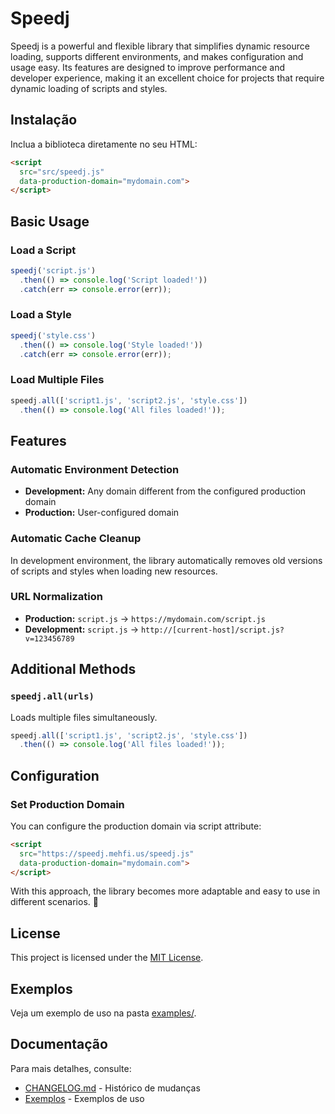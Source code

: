 # Speedj

Speedj is a powerful and flexible library that simplifies dynamic resource loading, supports different environments, and makes configuration and usage easy. Its features are designed to improve performance and developer experience, making it an excellent choice for projects that require dynamic loading of scripts and styles.

## Instalação

Inclua a biblioteca diretamente no seu HTML:

```html
<script 
  src="src/speedj.js" 
  data-production-domain="mydomain.com">
</script>
```

## Basic Usage

### Load a Script
```javascript
speedj('script.js')
  .then(() => console.log('Script loaded!'))
  .catch(err => console.error(err));
```

### Load a Style
```javascript
speedj('style.css')
  .then(() => console.log('Style loaded!'))
  .catch(err => console.error(err));
```

### Load Multiple Files
```javascript
speedj.all(['script1.js', 'script2.js', 'style.css'])
  .then(() => console.log('All files loaded!'));
```

## Features

### Automatic Environment Detection
- **Development:** Any domain different from the configured production domain
- **Production:** User-configured domain

### Automatic Cache Cleanup
In development environment, the library automatically removes old versions of scripts and styles when loading new resources.

### URL Normalization
- **Production:** `script.js` → `https://mydomain.com/script.js`
- **Development:** `script.js` → `http://[current-host]/script.js?v=123456789`

## Additional Methods

### `speedj.all(urls)`
Loads multiple files simultaneously.

```javascript
speedj.all(['script1.js', 'script2.js', 'style.css'])
  .then(() => console.log('All files loaded!'));
```

## Configuration

### Set Production Domain
You can configure the production domain via script attribute:

```html
<script 
  src="https://speedj.mehfi.us/speedj.js" 
  data-production-domain="mydomain.com">
</script>
```

With this approach, the library becomes more adaptable and easy to use in different scenarios. 🚀

## License

This project is licensed under the [MIT License](LICENSE).

## Exemplos

Veja um exemplo de uso na pasta [examples/](examples/).

## Documentação

Para mais detalhes, consulte:
- [CHANGELOG.md](CHANGELOG.md) - Histórico de mudanças
- [Exemplos](examples/) - Exemplos de uso 